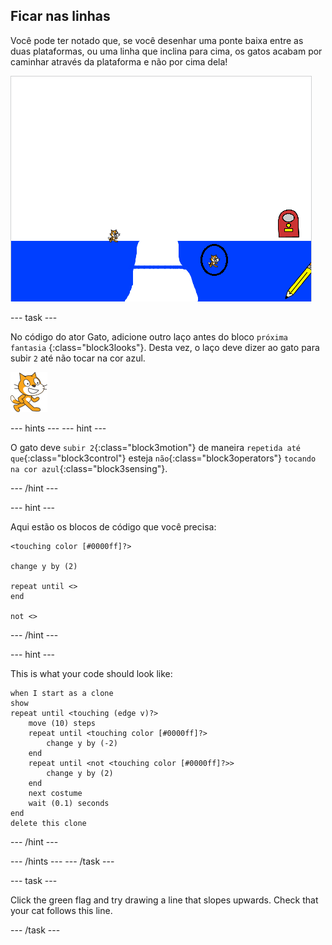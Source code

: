 ## Ficar nas linhas

Você pode ter notado que, se você desenhar uma ponte baixa entre as duas plataformas, ou uma linha que inclina para cima, os gatos acabam por caminhar através da plataforma e não por cima dela!

![Cats walking through the platform](images/cat-walk-through-platform.png)

\--- task \---

No código do ator Gato, adicione outro laço antes do bloco `próxima fantasia` {:class="block3looks"}. Desta vez, o laço deve dizer ao gato para subir `2` até não tocar na cor azul.

![Cat sprite](images/cat-sprite.png)

\--- hints \--- \--- hint \---

O gato deve `subir 2`{:class="block3motion"} de maneira `repetida até que`{:class="block3control"} esteja `não`{:class="block3operators"} `tocando na cor azul`{:class="block3sensing"}.

\--- /hint \---

\--- hint \---

Aqui estão os blocos de código que você precisa:

```blocks3
<touching color [#0000ff]?>

change y by (2)

repeat until <>
end

not <>
```

\--- /hint \---

\--- hint \---

This is what your code should look like:

```blocks3
when I start as a clone
show
repeat until <touching (edge v)?>
    move (10) steps
    repeat until <touching color [#0000ff]?>
        change y by (-2)
    end
    repeat until <not <touching color [#0000ff]?>>
        change y by (2)
    end
    next costume
    wait (0.1) seconds
end
delete this clone
```

\--- /hint \---

\--- /hints \--- \--- /task \---

\--- task \---

Click the green flag and try drawing a line that slopes upwards. Check that your cat follows this line.

\--- /task \---